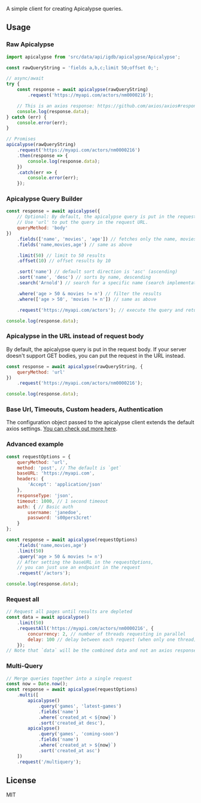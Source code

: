 A simple client for creating Apicalypse queries.

## Usage

### Raw Apicalypse

```js
import apicalypse from 'src/data/api/igdb/apicalypse/Apicalypse';

const rawQueryString = 'fields a,b,c;limit 50;offset 0;';

// async/await
try {
    const response = await apicalypse(rawQueryString)
        .request('https://myapi.com/actors/nm0000216');

    // This is an axios response: https://github.com/axios/axios#response-schema
    console.log(response.data);
} catch (err) {
    console.error(err);
}

// Promises
apicalypse(rawQueryString)
    .request('https://myapi.com/actors/nm0000216')
    .then(response => {
        console.log(response.data);
    })
    .catch(err => {
        console.error(err);
    });
```

### Apicalypse Query Builder

```js
const response = await apicalypse({
    // Optional: By default, the apicalypse query is put in the request body.
    // Use 'url' to put the query in the request URL.
    queryMethod: 'body'
})
    .fields(['name', 'movies', 'age']) // fetches only the name, movies, and age fields
    .fields('name,movies,age') // same as above

    .limit(50) // limit to 50 results
    .offset(10) // offset results by 10

    .sort('name') // default sort direction is 'asc' (ascending)
    .sort('name', 'desc') // sorts by name, descending
    .search('Arnold') // search for a specific name (search implementations can vary)

    .where('age > 50 & movies != n') // filter the results
    .where(['age > 50', 'movies != n']) // same as above

    .request('https://myapi.com/actors'); // execute the query and return a response object

console.log(response.data);
```

### Apicalypse in the URL instead of request body

By default, the apicalypse query is put in the request body. If your server doesn't support GET bodies, you can put the
request in the URL instead.

```js
const response = await apicalypse(rawQueryString, {
    queryMethod: 'url'
})
    .request('https://myapi.com/actors/nm0000216');

console.log(response.data);
```

### Base Url, Timeouts, Custom headers, Authentication

The configuration object passed to the apicalypse client extends the default axios
settings. [You can check out more here](https://github.com/axios/axios#request-config).

### Advanced example

```js
const requestOptions = {
    queryMethod: 'url',
    method: 'post', // The default is `get`
    baseURL: 'https://myapi.com',
    headers: {
        'Accept': 'application/json'
    },
    responseType: 'json',
    timeout: 1000, // 1 second timeout
    auth: { // Basic auth
        username: 'janedoe',
        password: 's00pers3cret'
    }
};

const response = await apicalypse(requestOptions)
    .fields('name,movies,age')
    .limit(50)
    .query('age > 50 & movies != n')
    // After setting the baseURL in the requestOptions,
    // you can just use an endpoint in the request
    .request('/actors');

console.log(response.data);
```

### Request all

```js
// Request all pages until results are depleted
const data = await apicalypse()
    .limit(50)
    .requestAll('https://myapi.com/actors/nm0000216', {
        concurrency: 2, // number of threads requesting in parallel
        delay: 100 // delay between each request (when only one thread)
    });
// Note that `data` will be the combined data and not an axios response object.
```

### Multi-Query

```js
// Merge queries together into a single request
const now = Date.now();
const response = await apicalypse(requestOptions)
    .multi([
        apicalypse()
            .query('games', 'latest-games')
            .fields('name')
            .where(`created_at < ${now}`)
            .sort('created_at desc'),
        apicalypse()
            .query('games', 'coming-soon')
            .fields('name')
            .where(`created_at > ${now}`)
            .sort('created_at asc')
    ])
    .request('/multiquery');
```

## License

MIT
